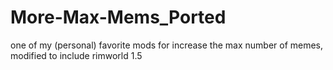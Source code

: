# More-Max-Mems_Ported
  one of my (personal) favorite mods for increase the max number of memes, modified to include rimworld 1.5
